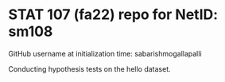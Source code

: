 # STAT 107 (fa22) repo for NetID: sm108

GitHub username at initialization time: sabarishmogallapalli

Conducting hypothesis tests on the hello dataset.
